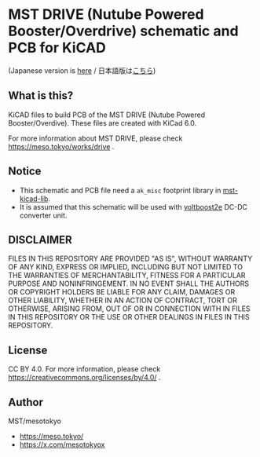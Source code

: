 # MST DRIVE (Nutube Powered Booster/Overdrive) schematic and PCB for KiCAD

(Japanese version is [here](readme_ja.md) / 日本語版は[こちら](readme_ja.md))

## What is this?

KiCAD files to build PCB of the MST DRIVE (Nutube Powered Booster/Overdive). These files are created with KiCad 6.0.

For more information about MST DRIVE, please check https://meso.tokyo/works/drive .

## Notice

 * This schematic and PCB file need a `ak_misc` footprint library in [mst-kicad-lib](https://github.com/mesotokyo/mst-kicad-libw). 
 * It is assumed that this schematic will be used with [voltboost2e](https://github.com/mesotokyo/mst-kicad-libw) DC-DC converter unit.

## DISCLAIMER

FILES IN THIS REPOSITORY ARE PROVIDED "AS IS", WITHOUT WARRANTY OF ANY KIND, EXPRESS OR IMPLIED, INCLUDING BUT NOT LIMITED TO THE WARRANTIES OF MERCHANTABILITY, FITNESS FOR A PARTICULAR PURPOSE AND NONINFRINGEMENT. IN NO EVENT SHALL THE AUTHORS OR COPYRIGHT HOLDERS BE LIABLE FOR ANY CLAIM, DAMAGES OR OTHER LIABILITY, WHETHER IN AN ACTION OF CONTRACT, TORT OR OTHERWISE, ARISING FROM, OUT OF OR IN CONNECTION WITH IN FILES IN THIS REPOSITORY OR THE USE OR OTHER DEALINGS IN FILES IN THIS REPOSITORY.

## License

CC BY 4.0. For more information, please check https://creativecommons.org/licenses/by/4.0/ .

## Author

MST/mesotokyo

 - https://meso.tokyo/
 - https://x.com/mesotokyox
